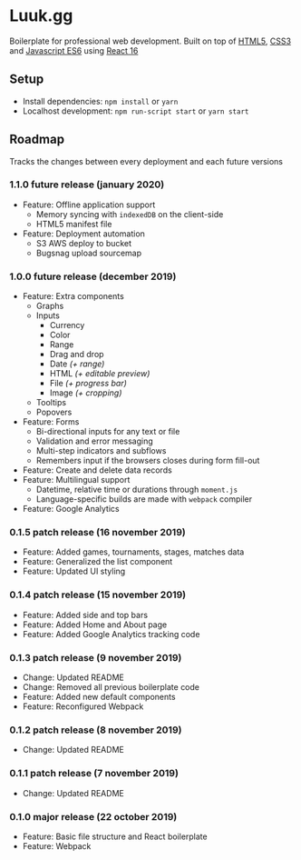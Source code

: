 # Luuk.gg

Boilerplate for professional web development. Built on top of [HTML5](https://developer.mozilla.org/en-US/docs/Web/HTML), [CSS3](https://developer.mozilla.org/en-US/docs/Web/CSS) and [Javascript ES6](https://developer.mozilla.org/en-US/docs/Web/Javascript) using [React 16](https://reactjs.org/docs/react-api.html)

## **Setup**

- Install dependencies: `npm install` or `yarn`
- Localhost development: `npm run-script start` or `yarn start`

## **Roadmap**

Tracks the changes between every deployment and each future versions

### **1.1.0 future release (january 2020)**

- Feature: Offline application support
  - Memory syncing with `indexedDB` on the client-side
  - HTML5 manifest file
- Feature: Deployment automation
  - S3 AWS deploy to bucket
  - Bugsnag upload sourcemap

### **1.0.0 future release (december 2019)**

- Feature: Extra components
  - Graphs
  - Inputs
    - Currency
    - Color
    - Range
    - Drag and drop
    - Date _(+ range)_
    - HTML _(+ editable preview)_
    - File _(+ progress bar)_
    - Image _(+ cropping)_
  - Tooltips
  - Popovers
- Feature: Forms
  - Bi-directional inputs for any text or file
  - Validation and error messaging
  - Multi-step indicators and subflows
  - Remembers input if the browsers closes during form fill-out
- Feature: Create and delete data records
- Feature: Multilingual support
  - Datetime, relative time or durations through `moment.js`
  - Language-specific builds are made with `webpack` compiler
- Feature: Google Analytics

### **0.1.5 patch release (16 november 2019)**

- Feature: Added games, tournaments, stages, matches data
- Feature: Generalized the list component
- Feature: Updated UI styling

### **0.1.4 patch release (15 november 2019)**

- Feature: Added side and top bars
- Feature: Added Home and About page
- Feature: Added Google Analytics tracking code

### **0.1.3 patch release (9 november 2019)**

- Change: Updated README
- Change: Removed all previous boilerplate code
- Feature: Added new default components
- Feature: Reconfigured Webpack

### **0.1.2 patch release (8 november 2019)**

- Change: Updated README

### **0.1.1 patch release (7 november 2019)**

- Change: Updated README

### **0.1.0 major release (22 october 2019)**

- Feature: Basic file structure and React boilerplate
- Feature: Webpack
